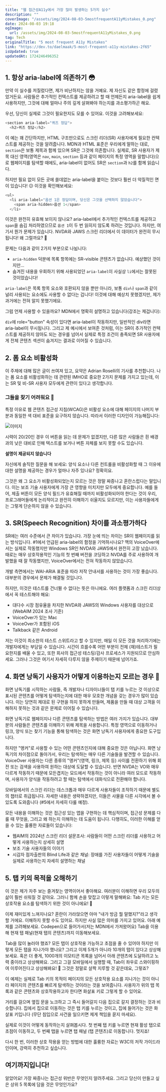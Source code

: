```yaml
---
title: "웹 접근성A11y에서 가장 많이 발생하는 5가지 실수"
description: ""
coverImage: "/assets/img/2024-08-03-5mostfrequentA11yMistakes_0.png"
date: 2024-08-03 19:18
ogImage: 
  url: /assets/img/2024-08-03-5mostfrequentA11yMistakes_0.png
tag: Tech
originalTitle: "5 most frequent A11y Mistakes"
link: "https://dev.to/daelmaak/5-most-frequent-a11y-mistakes-2f65"
isUpdated: true
updatedAt: 1724246496352
---
```



## 1. 항상 aria-label에 의존하기 😳

만약 이 실수를 저질렀다면, 제가 비난하지는 않을 거예요. 제 자신도 같은 함정에 걸렸었거든요. 사람들은 추가적인 컨텍스트를 제공하려고 할 때 언제든지 aria-label을 쉽게 사용하지만, 그것에 대해 얼마나 주의 깊게 살펴봐야 하는지를 과소평가하곤 해요.

우선, 당신이 실제로 그것이 필요한지도 모를 수 있어요. 이것을 고려해보세요:

```js
<section aria-label="퀴즈 정답">
  <h2>퀴즈 정답</h2>
```

<div class="content-ad"></div>

이 예는 꽤 간단하지만, HTML 구조만으로도 스크린 리더(SR) 사용자에게 필요한 컨텍스트를 제공하는 것을 알려줍니다. MDN과 HTML 표준은 우리에게 말하는 대로, `section`은 보통 제목과 함께 있으며 SR은 그것에 의존합니다. 실제로, SR 사용자가 제목 대신 영역(영역은 `nav`, `main`, `section` 등과 같이 페이지의 특정 영역을 말합니다)으로 웹페이지를 탐색할 때에도, aria-label이 없어도 SR은 `section`과 `h2`를 함께 읽습니다.

하지만 필요 없이 모든 곳에 쓸데없는 aria-label을 붙이는 것보다 훨씬 더 악질적인 면이 있습니다! 😕 이것을 확인해보세요:

```js
<ul>
  <li aria-label="옵션 1은 정답이며, 당신은 그것을 선택하지 않았습니다">
    <span aria-hidden>옵션 1</span>
  </li>
```

이것은 완전히 유효해 보이지 않나요? aria-label에서 추가적인 컨텍스트를 제공하고 `span`을 숨김 처리하였으므로 `옵션 1`이 두 번 읽히지 않도록 하려는 것입니다. 하지만, 여기서 뭔가 문제가 있습니다. NVDA와 JAWS 스크린 리더에서 이 데이터가 완전히 무시됩니다! 왜 그럴까요? 🤔

<div class="content-ad"></div>

문제는 다음과 같이 2가지 부분으로 나뉩니다:

- `aria-hidden` 덕분에 목록 항목에는 SR-visible 콘텐츠가 없습니다. 예상했던 것이지만...
- 숨겨진 내용을 우회하기 위해 사용되었던 `aria-label`이 사실상 `li`에서는 잘못된 것이었습니다!

`aria-label`은 목록 항목 요소와 호환되지 않을 뿐만 아니라, 보통 `div`나 `span`과 같이 널리 사용되는 요소에도 사용할 수 없다는 겁니다! 이것에 대해 예상치 못했겠지만, 제가 과거에는 전혀 알지 못했기에요.

그럼 언제 사용할 수 있을까요? MDN에서 명확히 설명하고 있습니다(강조는 제겁니다):

<div class="content-ad"></div>

`div`에 role="button" 속성이 있다면 aria-label이 작동하지만, 일반적인 div라면 aria-label이 무시됩니다. 그리고 제 예시에서 보여준 것처럼, 이는 SR이 추가적인 컨텍스트를 제공하지 않아도 되는 경우를 넘어서 실제로 특정 조건이 충족되면 SR 사용자에게 전체 콘텐츠 섹션이 숨겨지는 결과로 이어질 수 있습니다.

## 2. 폼 요소 비활성화

이 주제에 대해 많은 글이 쓰여져 있고, 요약은 Adrian Roselli의 기사를 추천합니다. 나는 폼 요소를 비활성화하는 데 관련된 IMHO로 중요한 2가지 문제를 가지고 있는데, 이는 SR 및 비-SR 사용자 모두에게 관련이 있다고 생각합니다.

### 그들을 찾기 어려워요 🙈

<div class="content-ad"></div>

특정 이유로 웹 콘텐츠 접근성 지침(WCAG)은 비활성 요소에 대해 페이지의 나머지 부분과 동일한 색 대비 표준을 요구하지 않습니다. 따라서 이러한 디자인이 가능해집니다:

![이미지](/assets/img/2024-08-03-5mostfrequentA11yMistakes_0.png)

시력이 20/20인 경우 이 버튼을 읽는 데 문제가 없겠지만, 다른 많은 사람들은 흰 배경과의 낮은 대비로 인해 텍스트를 보거나 버튼 자체를 보지 못할 수도 있습니다.

**설명이 제공되지 않습니다**

<div class="content-ad"></div>

자신에게 솔직한 질문을 해 보세요: 양식 요소나 다른 컨트롤을 비활성화할 때 그 이유에 대한 설명을 제공하는 경우가 얼마나 자주 있나요? 정확히요.

그것은 왜 그 요소가 비활성화되었는지 모르는 것은 정말 짜증나고 혼란스럽다는 말입니다. 이는 보조 기술 사용자에게 가장 큰 영향을 미치지만 모두에게 중요합니다. 예를 들어, 제출 버튼이 모든 양식 필드가 유효해질 때까지 비활성화되어야 한다는 것이 우리, 프로그래머들에게 논리적이고 완전히 이해하기 쉬울지도 모르지만, 이는 사용자들에게는 그렇게 단순하지 않을 수 있습니다.

## 3. SR(Speech Recognition) 차이를 과소평가하다

SR에는 여러 수준에서 큰 차이가 있습니다. 가장 눈에 띄는 차이는 SR이 웹페이지를 읽는 방식입니다. #1에서 언급된 aria-label의 함정을 기억하시나요? 맥의 VoiceOver에서는 실제로 작동했지만 Windows SR인 NVDA와 JAWS에서 완전히 고장 났습니다. 때로는 매우 상호작용적인 기능의 첫 번째 버전을 코딩하고 NVDA를 주로 사용하여 개발했을 때 잘 작동했지만, VoiceOver에서는 전혀 작동하지 않았습니다.

<div class="content-ad"></div>

개발 측면에서는 WAI-ARIA 표준을 따라 저작 안내서를 사용하는 것이 가장 좋습니다. 대부분의 경우에서 문제가 해결될 것입니다.

하지만, 이것은 테스트를 건너뛸 수 없다는 뜻은 아니에요. 여러 플랫폼과 스크린 리더상에서 꼭 테스트해야 해요:

- 대다수 시장 점유율을 차지한 NVDA와 JAWS의 Windows 사용자를 대상으로 (WebAIM 2024 조사 기준)
- VoiceOver가 있는 Mac
- VoiceOver가 포함된 iOS
- Talkback 같은 Android

저는 이것이 최소한의 테스트 스위트라고 할 수 있지만, 매일 이 모든 것을 처리하기에는 개발자에게는 부담일 수 있습니다. 시간이 흐를수록 어떤 부분이 전체 (재)테스트가 필요한지를 배울 수 있고, 또한 회사의 접근성 테스팅/감사 프로세스가 지원되므로 안심하세요. 그러나 그것은 여기서 자세히 다루지 않을 주제이기 때문에 넘어가죠.

<div class="content-ad"></div>

## 4. 화면 낭독기 사용자가 어떻게 이용하는지 모르는 경우 🤔

화면 낭독기를 시작하는 사람들, 즉 개발자나 디자이너들이 탭 키를 누르는 것 이상으로 표시된 콘텐츠를 어떻게 탐색하는지에 대한 매우 모호한 개념을 갖는 경우가 많이 있습니다. 이는 당연히 제대로 된 구현을 하지 못하게 만들며, 제품을 만들 때 대상 고객을 이해하지 못하는 것과 같은 문제로 이어질 수 있습니다.

화면 낭독기로 웹페이지나 다른 콘텐츠를 탐색하는 방법은 여러 가지가 있습니다. 대부분의 사람들은 콘텐츠를 이해하기 위해 제목을 사용합니다. 특정 영역으로 이동하거나 링크, 양식 또는 찾기 기능을 통해 탐색하는 것은 화면 낭독기 사용자에게 중요한 도구입니다.

하지만 "앵커"로 사용할 수 있는 어떤 콘텐츠인지에 대해 중요한 것은 아닙니다. 화면 낭독기의 차이점으로 돌아가서, 우리는 탐색하는 매우 다른 기술들을 발견할 수 있습니다. VoiceOver 사용자는 다른 종류의 "앵커"(영역, 링크, 제목 등) 사이를 전환하기 위해 회전 또는 검색을 사용하여 원하는 대상에 도달할 수 있습니다. 반면 NVDA는 VO와 매우 다르게 작동하기 때문에 모든겹치는 모드에서 작동하는 것이 아니라 여러 모드로 작동하며, 사용자가 양식을 작동하려고 할 때는 탐색에서 대화식으로 전환해야 합니다.

<div class="content-ad"></div>

모바일에서의 스크린 리더는 데스크톱과 매우 다르게 사용자들이 조작하기 때문에 별도의 챕터로 취급됩니다. 자세한 내용은 생략하겠지만, 이들은 사물을 다른 시각에서 볼 수 있도록 도와줍니다 (#5에서 자세히 다룰 예정).

모든 내용을 이해하는 것은 접근성 있는 앱을 구현하는 데 핵심적이며, 접근성 문제를 다룰 때 무엇을, 그리고 왜 하는지 이해하는 데 도움이 됩니다. 다행히도, 이러한 이해를 얻을 수 있는 훌륭한 자료들이 있습니다:

- 웹AIM의 2024년 스크린 리더 설문조사: 사람들이 어떤 스크린 리더를 사용하고 어떻게 사용하는지 상세히 설명
- 보조 기술 사용자들의 이야기
- 시감자 점자출판의 Blind Life과 같은 채널: 장애를 가진 사용자들이 어떻게 기술을 실제로 사용하는지 자세히 설명하는 채널

## 5. 탭 키의 목적을 오해하기

<div class="content-ad"></div>

이 것은 제가 자주 보는 즐겨찾는 영역이어서 좋아해요. 여러분이 이해하면 우리 모두의 삶이 훨씬 쉬워질 것 같아요. 그러니 함께 손을 맞잡고 이렇게 말해봐요: Tab 키는 모든 상호작용 요소를 탐색하기 위한 것이 아니에요! 🤯

이제 재미있게 느껴지나요? 혼란이 가라앉으면 아마 "내가 방금 뭘 말했지?"라고 생각할 거에요. 이해하지 못할 수도 있어요. 하지만 사실 많은 의미를 가지고 있어요. 아래 예제를 고려해보세요. Codepen으로 들어가서(저는 MDN에서 가져왔어요) Tab을 이용해 현재 탭 패널(현재 탭의 콘텐츠)까지 이동해보세요.

Tab을 많이 눌러야 했죠? 모든 탭이 상호작용 가능하고 초점을 줄 수 있어야 하지만 이렇게 모든 탭을 지나가야 했나요? 그리고 이제 5개가 아니라 10개의 탭이 있다고 상상해보세요. 혹은 더 좋게, 1000개의 이모티콘 목록을 넘어서 아래 콘텐츠에 도달하려고 노력 중이라고 상상해봐요. 그리고 그걸 모바일에서 실행할 때, Tab이 좌우로 스와이핑하여 이루어진다고 상상해봐요! 🤯 그것은 정말로 살짝 지루할 것 같은데요, 그렇죠?

이 예제는 실제로 Tab 키의 목적이 페이지의 모든 상호작용 요소를 지나가는 것이 아니라 페이지의 콘텐츠를 빠르게 탐색하는 것이라는 것을 보여줍니다. 사용자가 위의 탭 목록과 같은 콘텐츠와 상호작용하고자 한다면 화살표 키로 그렇게 할 수 있어요.

<div class="content-ad"></div>

거리를 걸으며 옆집 문을 노크하고 그 즉시 들어갈지 다음 집으로 갈지 결정하는 것과 비슷합니다. 집에서 집으로 이동하는 것은 탭 키를 누르는 것이고, 집에 들어가는 것은 화살표 키입니다 (무단 침입으로 사건을 일으키면 제게 책임을 묻지 마세요).

실제로 이것이 어떻게 동작하는지 살펴봅시다. 첫 번째 탭 키를 누르면 현재 활성 탭으로 초점이 이동하고, 두 번째 탭을 누르면 탭 패널 (탭 콘텐츠)로 이동합니다. 멋지죠!

다시 한 번, 이러한 상호 작용을 얻는 방법에 대한 훌륭한 자료는 W3C의 저작 가이드라인이며, 강력히 추천하고 싶습니다.

## 여기까지입니다!

<div class="content-ad"></div>

알았어요! 가장 짜증나는 접근성 위반은 무엇인지 알려주세요. 그리고 당신이 만들고 싶은 상위 5 목록에 담을 것은 무엇인가요?